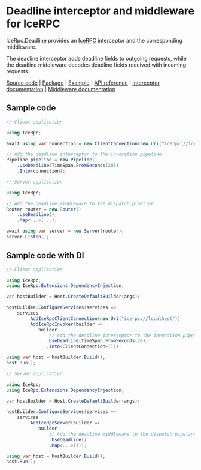 # Deadline interceptor and middleware for IceRPC

IceRpc.Deadline provides an [IceRPC][icerpc-csharp] interceptor and the corresponding middleware.

The deadline interceptor adds deadline fields to outgoing requests, while the deadline middleware decodes deadline
fields received with incoming requests.

[Source code][source] | [Package][package] | [Example][example] | [API reference][api] | [Interceptor documentation][interceptor] | [Middleware documentation][middleware]

## Sample code

```csharp
// Client application

using IceRpc;

await using var connection = new ClientConnection(new Uri("icerpc://localhost"));

// Add the deadline interceptor to the invocation pipeline.
Pipeline pipeline = new Pipeline()
    .UseDeadline(TimeSpan.FromSeconds(20))
    .Into(connection);
```

```csharp
// Server application

using IceRpc;

// Add the deadline middleware to the dispatch pipeline.
Router router = new Router()
    .UseDeadline();
    .Map<...>(...);

await using var server = new Server(router);
server.Listen();
```

## Sample code with DI

```csharp
// Client application

using IceRpc;
using IceRpc.Extensions.DependencyInjection;

var hostBuilder = Host.CreateDefaultBuilder(args);

hostBuilder.ConfigureServices(services =>
    services
        .AddIceRpcClientConnection(new Uri("icerpc://localhost"))
        .AddIceRpcInvoker(builder =>
            builder
                // Add the deadline interceptor to the invocation pipeline.
               .UseDeadline(TimeSpan.FromSeconds(20))
               .Into<ClientConnection>()));

using var host = hostBuilder.Build();
host.Run();
```

```csharp
// Server application

using IceRpc;
using IceRpc.Extensions.DependencyInjection;

var hostBuilder = Host.CreateDefaultBuilder(args);

hostBuilder.ConfigureServices(services =>
    services
        .AddIceRpcServer(builder =>
            builder
                // Add the deadline middleware to the dispatch pipeline.
                .UseDeadline()
                .Map<...>()));

using var host = hostBuilder.Build();
host.Run();
```

[api]: https://docs.icerpc.dev/api/csharp/api/IceRpc.Deadline.html
[example]: https://github.com/icerpc/icerpc-csharp/tree/0.2.x/examples/Deadline
[icerpc-csharp]: https://github.com/icerpc/icerpc-csharp
[interceptor]: https://docs.icerpc.dev/icerpc/invocation/interceptor
[middleware]: https://docs.icerpc.dev/icerpc/dispatch/middleware
[package]: https://www.nuget.org/packages/IceRpc.Deadline
[source]: https://github.com/icerpc/icerpc-csharp/tree/0.2.x/src/IceRpc.Deadline
